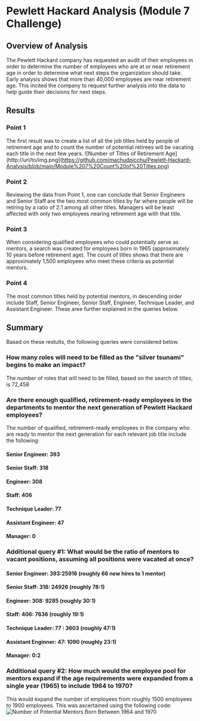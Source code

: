# Pewlett Hackard Analysis (Module 7 Challenge)
## Overview of Analysis
The Pewlett Hackard company has requested an audit of their employees in order to determine the number of employees who are at or near retirement age in order to determine what next steps the organization should take. Early analysis shows that more than 40,000 employees are near retirement age.  This incited the company to request further analysis into the data to help guide their decisions for next steps.
## Results
### Point 1
The first result was to create a list of all the job titles held by people of retirement age and to count the number of potential retirees will be vacating each title in the next few years.
![Number of Titles of Retirement Age](http://url/to/img.png](https://github.com/machudpicchu/Pewlett-Hackard-Analysis/blob/main/Module%207%20Count%20of%20Titles.png)
### Point 2
Reviewing the data from Point 1, one can conclude that Senior Engineers and Senior Staff are the two most common titles by far where people will be retiring by a ratio of 2:1 among all other titles.  Managers will be least affected with only two employees nearing retirement age with that title.
### Point 3
When considering qualified employees who could potentially serve as mentors, a search was created for employees born in 1965 (approximately 10 years before retirement age).  The count of titles shows that there are approximately 1,500 employees who meet these criteria as potential mentors.
### Point 4
The most common titles held by potential mentors, in descending order include Staff, Senior Engineer, Senior Staff, Engineer, Technique Leader, and Assistant Engineer.  These aree further explained in the queries below.
## Summary
Based on these restults, the following queries were considered below.
### How many roles will need to be filled as the "silver tsunami" begins to make an impact?
The number of roles that will need to be filled, based on the search of titles, is 72,458
### Are there enough qualified, retirement-ready employees in the departments to mentor the next generation of Pewlett Hackard employees?
The number of qualified, retirement-ready employees in the company who are ready to mentor the next generation for each relevant job title include the following:
#### Senior Engineer: 393
#### Senior Staff: 318
#### Engineer: 308
#### Staff: 406
#### Technique Leader: 77
#### Assistant Engineer: 47
#### Manager: 0

### Additional query #1: What would be the ratio of mentors to vacant positions, assuming all positions were vacated at once?
#### Senior Engineer: 393:25916 (roughly 66 new hires to 1 mentor)
#### Senior Staff: 318: 24926 (roughly 78:1)
#### Engineer: 308: 9285 (roughly 30:1)
#### Staff: 406: 7636 (roughly 19:1)
#### Technique Leader: 77 : 3603 (roughly 47:1)
#### Assistant Enginner: 47: 1090 (roughly 23:1)
#### Manager: 0:2 

### Additional query #2: How much would the employee pool for mentors expand if the age requirements were expanded from a single year (1965) to include 1964 to 1970?
This would expand the number of employees from roughly 1500 employees to 1900 employees.  This was ascertained using the following code:
![Number of Potential Mentors Born Between 1964 and 1970](http://url/to/img.png)
